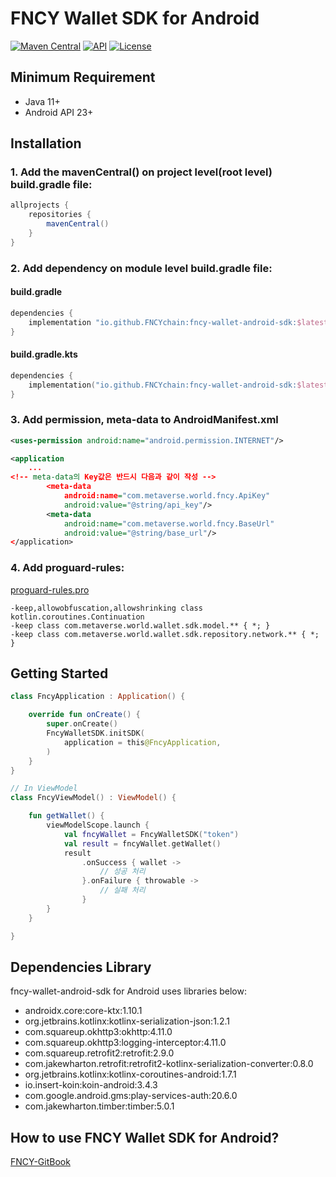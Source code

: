 # FNCY Wallet SDK for Android

[![Maven Central](https://img.shields.io/maven-central/v/io.github.FNCYchain/fncy-wallet-android-sdk.svg)](https://search.maven.org/artifact/io.github.FNCYchain/fncy-wallet-android-sdk)
[![API](https://img.shields.io/badge/API-23%2B-brightgreen.svg?style=flat)](https://android-arsenal.com/api?level=23)
[![License](https://img.shields.io/badge/License-Apache_2.0-blue.svg)](https://opensource.org/licenses/Apache-2.0)


## Minimum Requirement
- Java 11+
- Android API 23+


## Installation

### 1. Add the mavenCentral() on project level(root level) build.gradle file:
``` gradle
allprojects {
    repositories {
        mavenCentral()
    }
}
```

### 2. Add dependency on module level build.gradle file:

#### build.gradle
``` groovy
dependencies {
    implementation "io.github.FNCYchain:fncy-wallet-android-sdk:$latestVersion"
}
```

#### build.gradle.kts
``` kotlin dsl
dependencies {
    implementation("io.github.FNCYchain:fncy-wallet-android-sdk:$latestVersion")
}
```

### 3. Add permission, meta-data to AndroidManifest.xml
``` xml
<uses-permission android:name="android.permission.INTERNET"/>

<application
    ...
<!-- meta-data의 Key값은 반드시 다음과 같이 작성 -->
        <meta-data
            android:name="com.metaverse.world.fncy.ApiKey"
            android:value="@string/api_key"/>
        <meta-data
            android:name="com.metaverse.world.fncy.BaseUrl"
            android:value="@string/base_url"/>
</application>
```

### 4. Add proguard-rules:
[proguard-rules.pro](https://github.com/FNCYchain/fncy-wallet-android-sdk/blob/main/app/proguard-rules.pro)
```
-keep,allowobfuscation,allowshrinking class kotlin.coroutines.Continuation
-keep class com.metaverse.world.wallet.sdk.model.** { *; }
-keep class com.metaverse.world.wallet.sdk.repository.network.** { *; }
```

## Getting Started

``` kotlin
class FncyApplication : Application() {

    override fun onCreate() {
        super.onCreate()
        FncyWalletSDK.initSDK(
            application = this@FncyApplication,
        )
    }
}
```

``` kotlin
// In ViewModel
class FncyViewModel() : ViewModel() {

    fun getWallet() {
        viewModelScope.launch {
            val fncyWallet = FncyWalletSDK("token")
            val result = fncyWallet.getWallet()
            result
                .onSuccess { wallet ->
                    // 성공 처리
                }.onFailure { throwable ->
                    // 실패 처리
                }
        }
    }

} 
```

## Dependencies Library
fncy-wallet-android-sdk for Android uses libraries below:

- androidx.core:core-ktx:1.10.1
- org.jetbrains.kotlinx:kotlinx-serialization-json:1.2.1
- com.squareup.okhttp3:okhttp:4.11.0
- com.squareup.okhttp3:logging-interceptor:4.11.0
- com.squareup.retrofit2:retrofit:2.9.0
- com.jakewharton.retrofit:retrofit2-kotlinx-serialization-converter:0.8.0
- org.jetbrains.kotlinx:kotlinx-coroutines-android:1.7.1
- io.insert-koin:koin-android:3.4.3
- com.google.android.gms:play-services-auth:20.6.0
- com.jakewharton.timber:timber:5.0.1



## How to use FNCY Wallet SDK for Android?
[FNCY-GitBook](https://app.gitbook.com/o/sxbvsaQu6S0zvfR1DBLL/s/rtEQIDnbkvSB2krcokD0/~/changes/173/for-developers/fncy-mobile-app/fncy-wallet-sdk/android)

<!--## License

fncy-wallet-android-sdk is released under the Apache 2.0 license. <a href="https://github.com/FNCYchain/fncy-wallet-android-sdk/blob/main/LICENSE">See LICENSE</a> for details.-->
